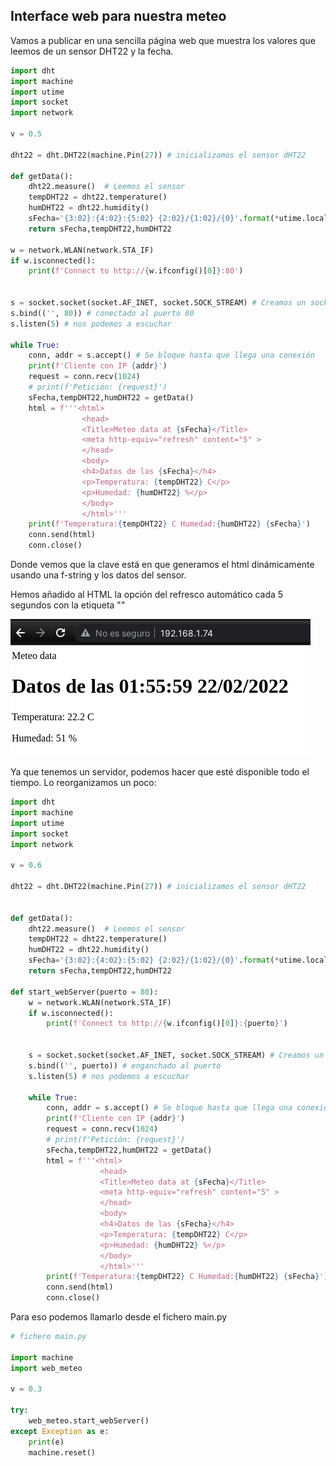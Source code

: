 ## Interface web para nuestra meteo

Vamos a publicar en una sencilla página web que muestra los valores que leemos de un sensor DHT22 y la fecha.

```python
import dht
import machine
import utime
import socket
import network

v = 0.5

dht22 = dht.DHT22(machine.Pin(27)) # inicializamos el sensor dHT22

def getData():
    dht22.measure()  # Leemos el sensor
    tempDHT22 = dht22.temperature()
    humDHT22 = dht22.humidity()
    sFecha='{3:02}:{4:02}:{5:02} {2:02}/{1:02}/{0}'.format(*utime.localtime())
    return sFecha,tempDHT22,humDHT22

w = network.WLAN(network.STA_IF)
if w.isconnected():
    print(f'Connect to http://{w.ifconfig()[0]}:80')


s = socket.socket(socket.AF_INET, socket.SOCK_STREAM) # Creamos un socket para escuchar
s.bind(('', 80)) # conectado al puerto 80
s.listen(5) # nos podemos a escuchar

while True:
    conn, addr = s.accept() # Se bloque hasta que llega una conexión
    print(f'Cliente con IP {addr}')
    request = conn.recv(1024)
    # print(f'Petición: {request}')    
    sFecha,tempDHT22,humDHT22 = getData() 
    html = f'''<html>
                <head>
                <Title>Meteo data at {sFecha}</Title>
                <meta http-equiv="refresh" content="5" >
                </head>
                <body>
                <h4>Datos de las {sFecha}</h4>
                <p>Temperatura: {tempDHT22} C</p>
                <p>Humedad: {humDHT22} %</p>
                </body>
                </html>'''
    print(f'Temperatura:{tempDHT22} C Humedad:{humDHT22} {sFecha}')
    conn.send(html)
    conn.close()
```

Donde vemos que la clave está en que generamos el html dinámicamente usando una f-string y los datos del sensor.

Hemos añadido al HTML la opción del refresco automático cada 5 segundos con la etiqueta "<meta http-equiv="refresh" content="5" >"

![](./images/web_meteo.png)

Ya que tenemos un servidor, podemos hacer que esté disponible todo el tiempo. Lo reorganizamos un poco:

```python
import dht
import machine
import utime
import socket
import network

v = 0.6

dht22 = dht.DHT22(machine.Pin(27)) # inicializamos el sensor dHT22


def getData():
    dht22.measure()  # Leemos el sensor
    tempDHT22 = dht22.temperature()
    humDHT22 = dht22.humidity()
    sFecha='{3:02}:{4:02}:{5:02} {2:02}/{1:02}/{0}'.format(*utime.localtime())
    return sFecha,tempDHT22,humDHT22

def start_webServer(puerto = 80):
    w = network.WLAN(network.STA_IF)
    if w.isconnected():
        print(f'Connect to http://{w.ifconfig()[0]}:{puerto}')


    s = socket.socket(socket.AF_INET, socket.SOCK_STREAM) # Creamos un socket para escuchar
    s.bind(('', puerto)) # enganchado al puerto 
    s.listen(5) # nos podemos a escuchar

    while True:
        conn, addr = s.accept() # Se bloque hasta que llega una conexión
        print(f'Cliente con IP {addr}')
        request = conn.recv(1024)
        # print(f'Petición: {request}')    
        sFecha,tempDHT22,humDHT22 = getData() 
        html = f'''<html>
                    <head>
                    <Title>Meteo data at {sFecha}</Title>
                    <meta http-equiv="refresh" content="5" >
                    </head>
                    <body>
                    <h4>Datos de las {sFecha}</h4>
                    <p>Temperatura: {tempDHT22} C</p>
                    <p>Humedad: {humDHT22} %</p>
                    </body>
                    </html>'''
        print(f'Temperatura:{tempDHT22} C Humedad:{humDHT22} {sFecha}')
        conn.send(html)
        conn.close()


```

Para eso podemos llamarlo desde el fichero main.py

```python
# fichero main.py

import machine
import web_meteo

v = 0.3

try:
    web_meteo.start_webServer()
except Exception as e:
    print(e)
    machine.reset()
```


